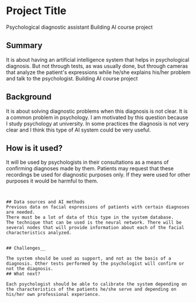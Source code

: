 # Project Title

Psychological diagnostic assistant
Building AI course project
## Summary

It is about having an artificial intelligence system that helps in psychological diagnosis. But not through tests, as was usually done, but through cameras that analyze the patient's expressions while he/she explains his/her problem and talk to the psychologist.
Building AI course project

## Background

It is about solving diagnostic problems when this diagnosis is not clear. It is a common problem in psychology. I am motivated by this question because I study psychology at university.
In some practices the diagnosis is not very clear and I think this type of AI system could be very useful.



## How is it used?

It will be used by psychologists in their consultations as a means of confirming diagnoses made by them. Patients may request that these recordings be used for diagnostic purposes only. If they were used for other purposes it would be harmful to them.
```


## Data sources and AI methods
Previous data on facial expressions of patients with certain diagnoses are needed.
There must be a lot of data of this type in the system database.
The technique that can be used is the neural network. There will be several nodes that will provide information about each of the facial characteristics analyzed.


## Challenges__

The system should be used as support, and not as the basis of a diagnosis. Other tests performed by the psychologist will confirm or not the diagnosis.
## What next?

Each psychologist should be able to calibrate the system depending on the characteristics of the patients he/she serve and depending on his/her own professional experience.
